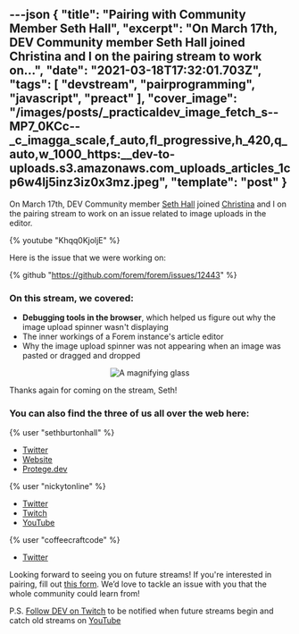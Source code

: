 ---json
{
  "title": "Pairing with Community Member Seth Hall",
  "excerpt": "On March 17th, DEV Community member Seth Hall joined Christina and I on the pairing stream to work on...",
  "date": "2021-03-18T17:32:01.703Z",
  "tags": [
    "devstream",
    "pairprogramming",
    "javascript",
    "preact"
  ],
  "cover_image": "/images/posts/_practicaldev_image_fetch_s--MP7_0KCc--_c_imagga_scale,f_auto,fl_progressive,h_420,q_auto,w_1000_https:__dev-to-uploads.s3.amazonaws.com_uploads_articles_1cp6w4lj5inz3iz0x3mz.jpeg",
  "template": "post"
}
---
On <time datetime="2021-03-17">March 17th</time>, DEV Community member [Seth Hall](https://dev.to/sethburtonhall) joined [Christina](https://dev.to/coffeecraftcode) and I on the pairing stream to work on an issue related to image uploads in the editor.

{% youtube "Khqq0KjoljE" %}

Here is the issue that we were working on:

{% github "https://github.com/forem/forem/issues/12443" %}

### On this stream, we covered:

* **Debugging tools in the browser**, which helped us figure out why the image upload spinner wasn't displaying
* The inner workings of a Forem instance's article editor
* Why the image upload spinner was not appearing when an image was pasted or dragged and dropped

<center>

![A magnifying glass](https://media.giphy.com/media/0GsNMsRwDKKMjiwIe5/giphy.gif)

</center>

Thanks again for coming on the stream, Seth!

### You can also find the three of us all over the web here:

{% user "sethburtonhall" %}
* [Twitter](https://twitter.com/sethburtonhall)
* [Website](https://www.sethhallcreative.com/)
* [Protege.dev](https://protege.dev/)

{% user "nickytonline" %}
* [Twitter](https://twitter.com/nickytonline)
* [Twitch](https://www.twitch.tv/nickytonline)
* [YouTube](https://iamdeveloper.com/youtube)

{% user "coffeecraftcode" %}
* [Twitter](https://twitter.com/coffeecraftcode)

Looking forward to seeing you on future streams! If you're interested in pairing, fill out [this form](https://iamdeveloper.com/pair). We’d love to tackle an issue with you that the whole community could learn from!

P.S. [Follow DEV on Twitch](https://twitch.tv/thepracticaldev) to be notified when future streams begin and catch old streams on [YouTube](https://www.youtube.com/c/thepracticaldevteam)




